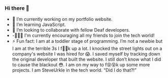 ### Hi there 👋

- 🔭 I’m currently working on my portfolio website.
- 🌱 I’m learning JavaScript.
- 🤟 I’m looking to collaborate with fellow Deaf developers.
- -👩🏽‍💻 I'm currently encouraging all my friends to join the tech world!
- ⚡ Fun fact: I am at a toddler stage of programming. I’m not a newbie but I am at the terrible 3s I f🥸🥸k up a lot. I knocked the street lights out on a company's website I was hired for 😱. I saved myself by tracking down the original developer that built the website. I still don’t know what I did to cause the blackout 😳. I am on my way to f😵😵k up some more projects. I am SteveUrkle in the tech world. “Did I do that?!”
